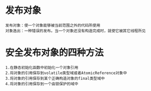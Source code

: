 # 发布对象

    发布对象：使一个对象能够被当前范围之外的代码所使用
    对象逸出：一种错误的发布。当一个对象还没有构造完成时，就使它被其它线程所见
# 安全发布对象的四种方法

    1.在静态初始化函数中初始化一个对象引用
    2.将对象的引用保存到volatile类型域或者AtomicReference对象中
    3.将对象的引用保存到某个正确构造对象的final类型域中
    4.将对象的引用保存到一个由锁保护的域中
